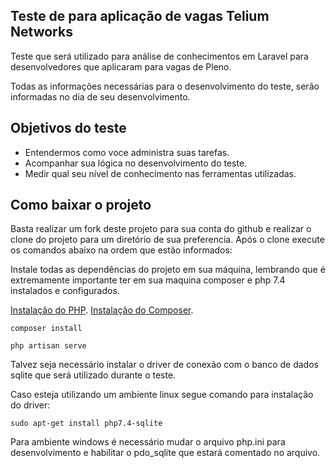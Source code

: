 ## Teste de para aplicação de vagas Telium Networks

Teste que será utilizado para análise de conhecimentos em Laravel para desenvolvedores que aplicaram para vagas de Pleno.

Todas as informações necessárias para o desenvolvimento do teste, serão informadas no dia de seu desenvolvimento.

## Objetivos do teste

- Entendermos como voce administra suas tarefas.
- Acompanhar sua lógica no desenvolvimento do teste.
- Medir qual seu nível de conhecimento nas ferramentas utilizadas.

## Como baixar o projeto

Basta realizar um fork deste projeto para sua conta do github e realizar o clone do projeto para um diretório de sua preferencia.
Após o clone execute os comandos abaixo na ordem que estão informados:

Instale todas as dependências do projeto em sua máquina, lembrando que é extremamente importante ter em sua maquina composer e php 7.4 instalados e configurados.

[Instalação do PHP](https://www.php.net/downloads).
[Instalação do Composer](https://getcomposer.org/download/).

```
composer install
```

```
php artisan serve
```

Talvez seja necessário instalar o driver de conexão com o banco de dados sqlite que será utilizado durante o teste.

Caso esteja utilizando um ambiente linux segue comando para instalação do driver:

``` 
sudo apt-get install php7.4-sqlite
```

Para ambiente windows é necessário mudar o arquivo php.ini para desenvolvimento e habilitar o pdo_sqlite que estará comentado no arquivo.
